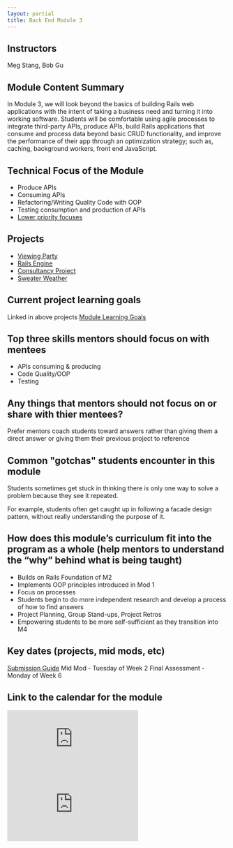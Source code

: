 ```yaml
---
layout: partial
title: Back End Module 3
---
```


## Instructors

Meg Stang, Bob Gu

## Module Content Summary

In Module 3, we will look beyond the basics of building Rails web applications with the intent of taking a business need and turning it into working software. Students will be comfortable using agile processes to integrate third-party APIs, produce APIs, build Rails applications that consume and process data beyond basic CRUD functionality, and improve the performance of their app through an optimization strategy; such as, caching, background workers, front end JavaScript.

## Technical Focus of the Module

- Produce APIs
- Consuming APIs
- Refactoring/Writing Quality Code with OOP
- Testing consumption and production of APIs
- [Lower priority focuses](https://backend.turing.io/module3/misc/learning_goals)

## Projects

<ul class="projects">
  <li class="project"><a href="https://backend.turing.edu/module2/projects/viewing_party/index">Viewing Party</a></li>
  <li class="project"><a href="https://backend.turing.edu/module2/projects/rails_engine">Rails Engine</a></li>
  <li class="project"><a href="https://backend.turing.edu/module2/projects/consultancy">Consultancy Project</a></li>
  <li class="project"><a href="https://backend.turing.edu/module2/projects/sweater_weather">Sweater Weather</a></li>
</ul>

## Current project learning goals

Linked in above projects
[Module Learning Goals](https://backend.turing.io/module3/misc/learning_goals)

## Top three skills mentors should focus on with mentees

- APIs consuming & producing
- Code Quality/OOP
- Testing

## Any things that mentors should **not** focus on or share with thier mentees?

Prefer mentors coach students toward answers rather than giving them a direct answer or giving them their previous project to reference

## Common "gotchas" students encounter in this module

Students sometimes get stuck in thinking there is only one way to solve a problem because they see it repeated.

For example, students often get caught up in following a facade design pattern, without really understanding the purpose of it.

## How does this module’s curriculum fit into the program as a whole **(help mentors to understand the “why” behind what is being taught)**

- Builds on Rails Foundation of M2
- Implements OOP principles introduced in Mod 1
- Focus on processes
- Students begin to do more independent research and develop a process of how to find answers
- Project Planning, Group Stand-ups, Project Retros
- Empowering students to be more self-sufficient as they transition into M4

## Key dates (projects, mid mods, etc)

[Submission Guide](https://backend.turing.io/module3/misc/submission_guide)
Mid Mod - Tuesday of Week 2
Final Assessment - Monday of Week 6

## Link to the calendar for the module

<section class="module-content" data-module="3">
  <div class="responsive-iframe-container">
    <div class='tablet'>
      <iframe src="https://calendar.google.com/calendar/embed?showTitle=0&amp;showPrint=0&amp;showCalendars=0&amp;mode=AGENDA&amp;height=400&amp;wkst=1&amp;bgcolor=%23FFFFFF&amp;src=casimircreative.com_e9k9b6n7bok174ilmqbfdr0sc4%40group.calendar.google.com&amp;color=%23853104&amp;ctz=America%2FDenver"
        style="border-width:0" frameborder="0" scrolling="no"></iframe>
    </div>
    <div class='desktop'>
      <iframe src="https://calendar.google.com/calendar/embed?showTitle=0&amp;showNav=1&amp;showDate=0&amp;showPrint=0&amp;showTabs=0&amp;showCalendars=0&amp;showTz=0&amp;mode=WEEK&amp;height=400&amp;wkst=1&amp;bgcolor=%23FFFFFF&amp;src=casimircreative.com_e9k9b6n7bok174ilmqbfdr0sc4%40group.calendar.google.com&amp;color=%23853104&amp;ctz=America%2FDenver"
        style="border-width:0" frameborder="0" scrolling="no"></iframe>
    </div>
  </div>
</section>
